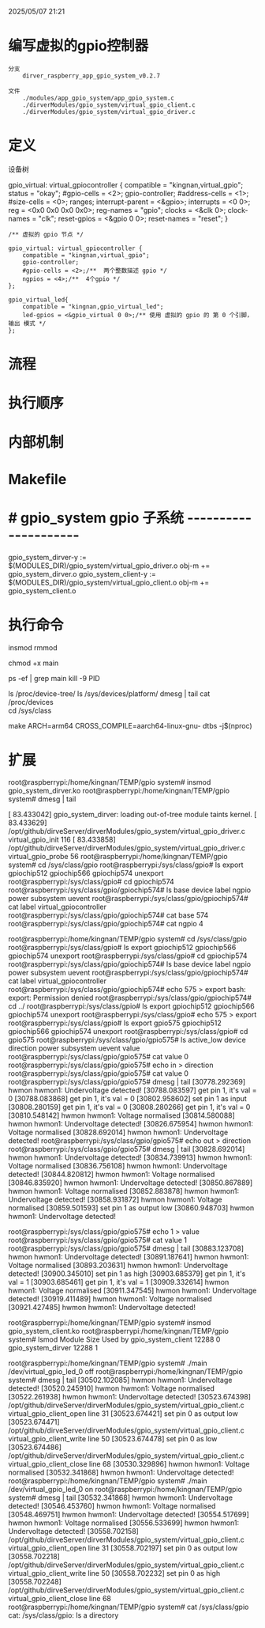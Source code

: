 2025/05/07 21:21
# 编写虚拟的gpio控制器
    分支
        dirver_raspberry_app_gpio_system_v0.2.7

    文件
        ./modules/app_gpio_system/app_gpio_system.c
        ./dirverModules/gpio_system/virtual_gpio_client.c
        ./dirverModules/gpio_system/virtual_gpio_driver.c

# 定义



设备树 

gpio_virtual: virtual_gpiocontroller {
    compatible = "kingnan,virtual_gpio";
    status = "okay";
    #gpio-cells = <2>;
    gpio-controller;
    #address-cells = <1>;
    #size-cells = <0>;
    ranges;
    interrupt-parent = <&gpio>;
    interrupts = <0 0>;
    reg = <0x0 0x0 0x0 0x0>;
    reg-names = "gpio";
    clocks = <&clk 0>;
    clock-names = "clk";
    reset-gpios = <&gpio 0 0>;
    reset-names = "reset";
}


	/** 虚拟的 gpio 节点 */

	gpio_virtual: virtual_gpiocontroller {
		compatible = "kingnan,virtual_gpio";
		gpio-controller;
		#gpio-cells = <2>;/**  两个整数描述 gpio */
		ngpios = <4>;/**  4个gpio */
	};

	gpio_virtual_led{
		compatible = "kingnan,gpio_virtual_led";
		led-gpios = <&gpio_virtual 0 0>;/** 使用 虚拟的 gpio 的 第 0 个引脚， 输出 模式 */
	};





# 流程


# 执行顺序


# 内部机制


# Makefile

# # gpio_system gpio 子系统 ---------------------
gpio_system_dirver-y := $(MODULES_DIR)/gpio_system/virtual_gpio_driver.o
obj-m += gpio_system_dirver.o
gpio_system_client-y := $(MODULES_DIR)/gpio_system/virtual_gpio_client.o
obj-m += gpio_system_client.o





# 执行命令


insmod
rmmod

chmod +x main

ps -ef | grep main
kill -9 PID

ls /proc/device-tree/
ls /sys/devices/platform/
dmesg | tail
cat /proc/devices  
cd /sys/class 

make ARCH=arm64 CROSS_COMPILE=aarch64-linux-gnu- dtbs -j$(nproc) 

# 扩展



root@raspberrypi:/home/kingnan/TEMP/gpio system# insmod gpio_system_dirver.ko 
root@raspberrypi:/home/kingnan/TEMP/gpio system# dmesg | tail

[   83.433042] gpio_system_dirver: loading out-of-tree module taints kernel.
[   83.433629] /opt/github/dirveServer/dirverModules/gpio_system/virtual_gpio_driver.c virtual_gpio_init 116
[   83.433858] /opt/github/dirveServer/dirverModules/gpio_system/virtual_gpio_driver.c virtual_gpio_probe 56
root@raspberrypi:/home/kingnan/TEMP/gpio system# cd /sys/class/gpio
root@raspberrypi:/sys/class/gpio# ls
export  gpiochip512  gpiochip566  gpiochip574  unexport
root@raspberrypi:/sys/class/gpio# cd gpiochip574
root@raspberrypi:/sys/class/gpio/gpiochip574# ls
base  device  label  ngpio  power  subsystem  uevent
root@raspberrypi:/sys/class/gpio/gpiochip574# cat label 
virtual_gpiocontroller
root@raspberrypi:/sys/class/gpio/gpiochip574# cat base 
574
root@raspberrypi:/sys/class/gpio/gpiochip574# cat ngpio 
4




root@raspberrypi:/home/kingnan/TEMP/gpio system# cd /sys/class/gpio
root@raspberrypi:/sys/class/gpio# ls
export  gpiochip512  gpiochip566  gpiochip574  unexport
root@raspberrypi:/sys/class/gpio# cd gpiochip574
root@raspberrypi:/sys/class/gpio/gpiochip574# ls
base  device  label  ngpio  power  subsystem  uevent
root@raspberrypi:/sys/class/gpio/gpiochip574# cat label 
virtual_gpiocontroller
root@raspberrypi:/sys/class/gpio/gpiochip574# echo 575 > export
bash: export: Permission denied
root@raspberrypi:/sys/class/gpio/gpiochip574# cd ../
root@raspberrypi:/sys/class/gpio# ls
export  gpiochip512  gpiochip566  gpiochip574  unexport
root@raspberrypi:/sys/class/gpio# echo 575 > export
root@raspberrypi:/sys/class/gpio# ls
export  gpio575  gpiochip512  gpiochip566  gpiochip574  unexport
root@raspberrypi:/sys/class/gpio# cd gpio575
root@raspberrypi:/sys/class/gpio/gpio575# ls
active_low  device  direction  power  subsystem  uevent  value
root@raspberrypi:/sys/class/gpio/gpio575# cat value 
0
root@raspberrypi:/sys/class/gpio/gpio575# echo in > direction 
root@raspberrypi:/sys/class/gpio/gpio575# cat value 
0
root@raspberrypi:/sys/class/gpio/gpio575# dmesg | tail
[30778.292369] hwmon hwmon1: Undervoltage detected!
[30788.083597] get pin 1, it's val = 0
[30788.083868] get pin 1, it's val = 0
[30802.958602] set pin 1 as input
[30808.280159] get pin 1, it's val = 0
[30808.280266] get pin 1, it's val = 0
[30810.548142] hwmon hwmon1: Voltage normalised
[30814.580088] hwmon hwmon1: Undervoltage detected!
[30826.675954] hwmon hwmon1: Voltage normalised
[30828.692014] hwmon hwmon1: Undervoltage detected!
root@raspberrypi:/sys/class/gpio/gpio575# echo out > direction 
root@raspberrypi:/sys/class/gpio/gpio575# dmesg | tail
[30828.692014] hwmon hwmon1: Undervoltage detected!
[30834.739913] hwmon hwmon1: Voltage normalised
[30836.756108] hwmon hwmon1: Undervoltage detected!
[30844.820812] hwmon hwmon1: Voltage normalised
[30846.835920] hwmon hwmon1: Undervoltage detected!
[30850.867889] hwmon hwmon1: Voltage normalised
[30852.883878] hwmon hwmon1: Undervoltage detected!
[30858.931872] hwmon hwmon1: Voltage normalised
[30859.501593] set pin 1 as output low
[30860.948703] hwmon hwmon1: Undervoltage detected!

root@raspberrypi:/sys/class/gpio/gpio575# echo 1 > value 
root@raspberrypi:/sys/class/gpio/gpio575# cat value 
1
root@raspberrypi:/sys/class/gpio/gpio575# dmesg | tail
[30883.123708] hwmon hwmon1: Undervoltage detected!
[30891.187641] hwmon hwmon1: Voltage normalised
[30893.203631] hwmon hwmon1: Undervoltage detected!
[30900.345010] set pin 1 as high
[30903.685379] get pin 1, it's val = 1
[30903.685461] get pin 1, it's val = 1
[30909.332614] hwmon hwmon1: Voltage normalised
[30911.347545] hwmon hwmon1: Undervoltage detected!
[30919.411489] hwmon hwmon1: Voltage normalised
[30921.427485] hwmon hwmon1: Undervoltage detected!





root@raspberrypi:/home/kingnan/TEMP/gpio system# insmod gpio_system_client.ko 
root@raspberrypi:/home/kingnan/TEMP/gpio system# lsmod 
Module                  Size  Used by
gpio_system_client     12288  0
gpio_system_dirver     12288  1


root@raspberrypi:/home/kingnan/TEMP/gpio system# ./main /dev/virtual_gpio_led_0 off
root@raspberrypi:/home/kingnan/TEMP/gpio system# dmesg | tail
[30502.102085] hwmon hwmon1: Undervoltage detected!
[30520.245910] hwmon hwmon1: Voltage normalised
[30522.261938] hwmon hwmon1: Undervoltage detected!
[30523.674398] /opt/github/dirveServer/dirverModules/gpio_system/virtual_gpio_client.c virtual_gpio_client_open line 31
[30523.674421] set pin 0 as output low
[30523.674471] /opt/github/dirveServer/dirverModules/gpio_system/virtual_gpio_client.c virtual_gpio_client_write line 50
[30523.674478] set pin 0 as low
[30523.674486] /opt/github/dirveServer/dirverModules/gpio_system/virtual_gpio_client.c virtual_gpio_client_close line 68
[30530.329896] hwmon hwmon1: Voltage normalised
[30532.341868] hwmon hwmon1: Undervoltage detected!
root@raspberrypi:/home/kingnan/TEMP/gpio system# ./main /dev/virtual_gpio_led_0 on
root@raspberrypi:/home/kingnan/TEMP/gpio system# dmesg | tail
[30532.341868] hwmon hwmon1: Undervoltage detected!
[30546.453760] hwmon hwmon1: Voltage normalised
[30548.469751] hwmon hwmon1: Undervoltage detected!
[30554.517699] hwmon hwmon1: Voltage normalised
[30556.533699] hwmon hwmon1: Undervoltage detected!
[30558.702158] /opt/github/dirveServer/dirverModules/gpio_system/virtual_gpio_client.c virtual_gpio_client_open line 31
[30558.702197] set pin 0 as output low
[30558.702218] /opt/github/dirveServer/dirverModules/gpio_system/virtual_gpio_client.c virtual_gpio_client_write line 50
[30558.702232] set pin 0 as high
[30558.702248] /opt/github/dirveServer/dirverModules/gpio_system/virtual_gpio_client.c virtual_gpio_client_close line 68
root@raspberrypi:/home/kingnan/TEMP/gpio system# cat /sys/class/gpio
cat: /sys/class/gpio: Is a directory